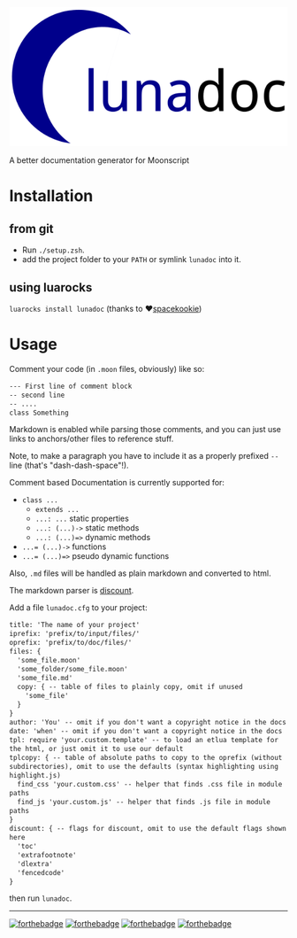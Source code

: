 ![lunadoc logo](./logo.png)

A better documentation generator for Moonscript

# Installation

## from git

* Run `./setup.zsh`.
* add the project folder to your `PATH` or symlink `lunadoc` into it.

## using luarocks

`luarocks install lunadoc` (thanks to ❤[spacekookie](https://github.com/spacekookie))

# Usage

Comment your code (in `.moon` files, obviously) like so:

```moonscript
--- First line of comment block
-- second line
-- ....
class Something
```

Markdown is enabled while parsing those comments, and you can just use links to anchors/other files to reference stuff.

Note, to make a paragraph you have to include it as a properly prefixed `-- ` line (that's "dash-dash-space"!).

Comment based Documentation is currently supported for:

* `class ...`
  - `extends ...`
  - `...: ...` static properties
  - `...: (...)->` static methods
  - `...: (...)=>` dynamic methods
* `...= (...)->` functions
* `...= (...)=>` pseudo dynamic functions

Also, `.md` files will be handled as plain markdown and converted to html.

The markdown parser is [discount](https://github.com/craigbarnes/lua-discount).

Add a file `lunadoc.cfg` to your project:

```moonscript
title: 'The name of your project'
iprefix: 'prefix/to/input/files/'
oprefix: 'prefix/to/doc/files/'
files: {
  'some_file.moon'
  'some_folder/some_file.moon'
  'some_file.md'
  copy: { -- table of files to plainly copy, omit if unused
    'some_file'
  }
}
author: 'You' -- omit if you don't want a copyright notice in the docs
date: 'when' -- omit if you don't want a copyright notice in the docs
tpl: require 'your.custom.template' -- to load an etlua template for the html, or just omit it to use our default
tplcopy: { -- table of absolute paths to copy to the oprefix (without subdirectories), omit to use the defaults (syntax highlighting using highlight.js)
  find_css 'your.custom.css' -- helper that finds .css file in module paths
  find_js 'your.custom.js' -- helper that finds .js file in module paths
}
discount: { -- flags for discount, omit to use the default flags shown here
  'toc'
  'extrafootnote'
  'dlextra'
  'fencedcode'
}
```

then run `lunadoc`.

---

[![forthebadge](http://forthebadge.com/images/badges/built-by-codebabes.svg)](http://forthebadge.com)
[![forthebadge](http://forthebadge.com/images/badges/you-didnt-ask-for-this.svg)](http://forthebadge.com)
[![forthebadge](http://forthebadge.com/images/badges/fuck-it-ship-it.svg)](http://forthebadge.com)
[![forthebadge](http://forthebadge.com/images/badges/kinda-sfw.svg)](http://forthebadge.com)
